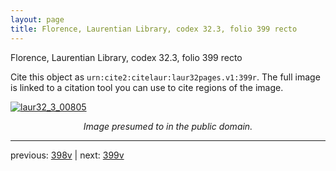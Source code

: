 ```yaml
---
layout: page
title: Florence, Laurentian Library, codex 32.3, folio 399 recto
---
```


Florence, Laurentian Library, codex 32.3, folio 399 recto

Cite this object as `urn:cite2:citelaur:laur32pages.v1:399r`.  The full image is linked to a citation tool you can use to cite regions of the image.

[![laur32_3_00805](http://www.homermultitext.org/iipsrv?IIIF=/project/homer/pyramidal/deepzoom/citelaur/laur32imgs/v1/laur32_3_00805.tif/full/800,/0/default.jpg)](http://www.homermultitext.org/ict2/?urn=urn:cite2:citelaur:laur32imgs.v1:laur32_3_00805) 

<p style="text-align: center; font-style: italic;">Image presumed to in the public domain.</p>

---

previous: [398v](../398v/) | next: [399v](../399v/)
